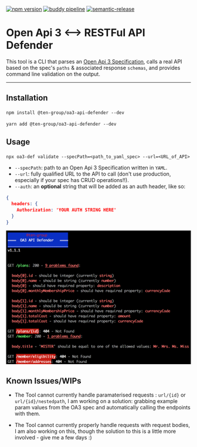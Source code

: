  [![npm version](https://badge.fury.io/js/%40ten-group%2Foa3-api-defender.svg)](https://badge.fury.io/js/%40ten-group%2Foa3-api-defender) [![buddy pipeline](https://app.buddy.works/ten-group/oa3-api-defender/pipelines/pipeline/134506/badge.svg?token=c9d837df8a7f38d88799f389e1d98d383f4ba39ac89e162e67473da8ac8d3ed1 "buddy pipeline")](https://app.buddy.works/ten-group/oa3-api-defender/pipelines/pipeline/134506) [![semantic-release](https://img.shields.io/badge/%20%20%F0%9F%93%A6%F0%9F%9A%80-semantic--release-e10079.svg)](https://github.com/semantic-release/semantic-release)

# Open Api 3 <--> RESTFul API Defender

This tool is a CLI that parses an [Open Api 3 Specification](https://swagger.io/specification/), calls a real API based on the spec's `paths` & associated response `schemas`, and provides command line validation on the output.

___

## Installation

`npm install @ten-group/oa3-api-defender --dev`

`yarn add @ten-group/oa3-api-defender --dev`

## Usage

`npx oa3-def validate --specPath=<path_to_yaml_spec> --url=<URL_of_API>`

- `--specPath`: path to an Open Api 3 Specification written in `YAML`.
- `--url`: fully qualified URL to the API to call (don't use production, especially if your spec has CRUD operations!!).
- `--auth`: an **optional** string that will be added as an auth header, like so:

```json
{
  headers: {
    Authorization: 'YOUR AUTH STRING HERE'
  }
}
```

![Alt text](docs/example_output.png?raw=true "CLI Output")

## Known Issues/WIPs

- The Tool cannot currently handle paramaterised requests : `url/{id}` or `url/{id}/nestedpath`, I am working on a solution: grabbing example param values from the OA3 spec and automatically calling the endpoints with them.

- The Tool cannot currently properly handle requests with request bodies, I am also working on this, though the solution to this is a little more involved - give me a few days :)
